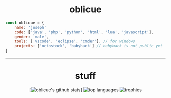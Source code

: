 

<h1 align="center">oblicue</h1>





</h1>

```javascript
const oblicue = {
    name: 'joseph'
    code: ['java', 'php', 'python', 'html', 'lua', 'javascript'],
    gender: 'male',
    tools: ['vscode', 'eclipse', 'cmder'], // for windows
    projects: ['octostock', 'babyhack'] // babyhack is not public yet
}
```


***
<div align="center">
   <h1>stuff</h1>

[![oblicue's github stats](https://github-readme-stats.vercel.app/api?username=oblicue&theme=dark&layout=compact)]
![top languages](https://github-readme-stats.vercel.app/api/top-langs/?username=oblicue&theme=dark&layout=compact)
![trophies](https://github-profile-trophy.vercel.app/?username=oblicue&theme=darkhub&layout=compact&no-bg=true&column=4&margin-w=15&margin-h=15)
</div>
